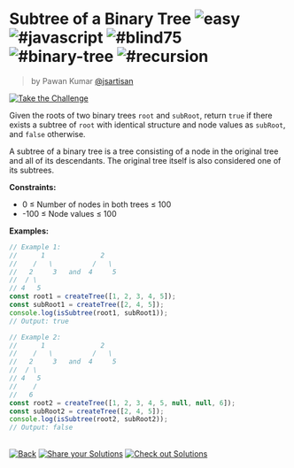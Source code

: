 <!--info-header-start--><h1>Subtree of a Binary Tree <img src="https://img.shields.io/badge/-easy-7aad0c" alt="easy"/> <img src="https://img.shields.io/badge/-%23javascript-999" alt="#javascript"/> <img src="https://img.shields.io/badge/-%23blind75-999" alt="#blind75"/> <img src="https://img.shields.io/badge/-%23binary--tree-999" alt="#binary-tree"/> <img src="https://img.shields.io/badge/-%23recursion-999" alt="#recursion"/></h1><blockquote><p>by Pawan Kumar <a href="https://github.com/jsartisan" target="_blank">@jsartisan</a></p></blockquote><p><a href="https://frontend-challenges.com/challenges/241-subtree-of-a-binary-tree" target="_blank"><img src="https://img.shields.io/badge/-Take%20the%20Challenge-0d99ff?logo=javascript&logoColor=white" alt="Take the Challenge"/></a> </p><!--info-header-end-->

Given the roots of two binary trees `root` and `subRoot`, return `true` if there exists a subtree of `root` with identical structure and node values as `subRoot`, and `false` otherwise.

A subtree of a binary tree is a tree consisting of a node in the original tree and all of its descendants. The original tree itself is also considered one of its subtrees.

**Constraints:**

- 0 ≤ Number of nodes in both trees ≤ 100
- -100 ≤ Node values ≤ 100

**Examples:**

```typescript
// Example 1:
//      1              2
//    /   \          /   \
//   2     3   and  4     5
//  / \
// 4   5
const root1 = createTree([1, 2, 3, 4, 5]);
const subRoot1 = createTree([2, 4, 5]);
console.log(isSubtree(root1, subRoot1));
// Output: true

// Example 2:
//      1              2
//    /   \          /   \
//   2     3   and  4     5
//  / \
// 4   5
//    /
//   6
const root2 = createTree([1, 2, 3, 4, 5, null, null, 6]);
const subRoot2 = createTree([2, 4, 5]);
console.log(isSubtree(root2, subRoot2));
// Output: false
```

<!--info-footer-start--><br><a href="../../README.md" target="_blank"><img src="https://img.shields.io/badge/-Back-grey" alt="Back"/></a> <a href="https://github.com/jsartisan/frontend-challenges/issues/new?template=answer.md&labels=answer,241,undefined&title=241%20-%20Subtree%20of%20a%20Binary%20Tree%20-%20undefined&body=" target="_blank"><img src="https://img.shields.io/badge/-Share%20your%20Solutions-teal" alt="Share your Solutions"/></a> <a href="https://github.com/jsartisan/frontend-challenges/issues?q=label%3A241+label%3Aanswer+sort%3Areactions-%2B1-desc" target="_blank"><img src="https://img.shields.io/badge/-Check%20out%20Solutions-de5a77?logo=awesome-lists&logoColor=white" alt="Check out Solutions"/></a> <!--info-footer-end-->
